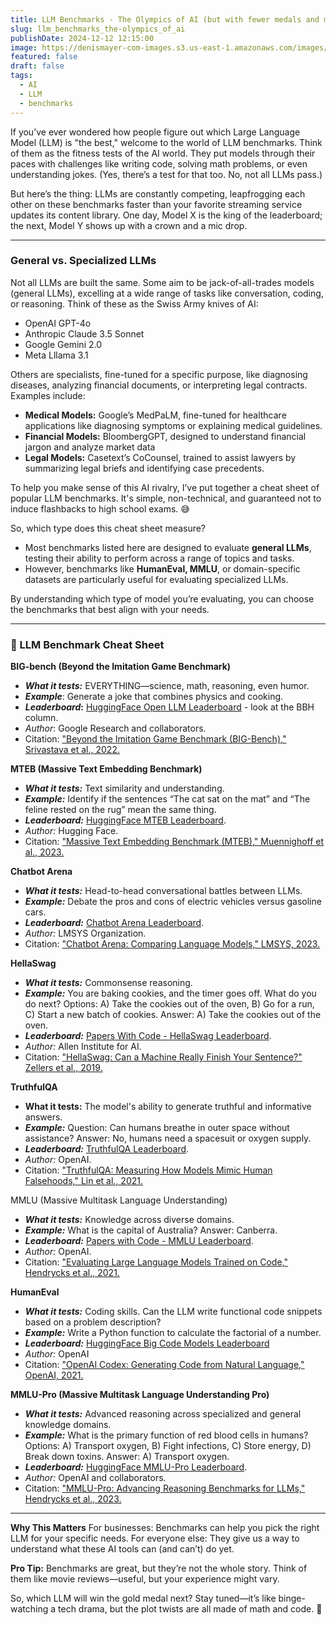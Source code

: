 ```yaml
---
title: LLM Benchmarks - The Olympics of AI (but with fewer medals and more math)
slug: llm_benchmarks_the-olympics_of_ai
publishDate: 2024-12-12 12:15:00
image: https://denismayer-com-images.s3.us-east-1.amazonaws.com/images/2024/12/robots-llm-metrics.png
featured: false
draft: false
tags:
  - AI
  - LLM
  - benchmarks
---
```


If you’ve ever wondered how people figure out which Large Language Model (LLM) is "the best," welcome to the world of LLM benchmarks. Think of them as the fitness tests of the AI world. They put models through their paces with challenges like writing code, solving math problems, or even understanding jokes. (Yes, there’s a test for that too. No, not all LLMs pass.)

But here’s the thing: LLMs are constantly competing, leapfrogging each other on these benchmarks faster than your favorite streaming service updates its content library. One day, Model X is the king of the leaderboard; the next, Model Y shows up with a crown and a mic drop.

---

### **General vs. Specialized LLMs**

Not all LLMs are built the same. Some aim to be jack-of-all-trades models (general LLMs), excelling at a wide range of tasks like conversation, coding, or reasoning. Think of these as the Swiss Army knives of AI:

- OpenAI GPT-4o
- Anthropic Claude 3.5 Sonnet
- Google Gemini 2.0
- Meta Lllama 3.1

Others are specialists, fine-tuned for a specific purpose, like diagnosing diseases, analyzing financial documents, or interpreting legal contracts. Examples include:

- **Medical Models:** Google’s MedPaLM, fine-tuned for healthcare applications like diagnosing symptoms or explaining medical guidelines.
- **Financial Models:** BloombergGPT, designed to understand financial jargon and analyze market data
- **Legal Models:** Casetext’s CoCounsel, trained to assist lawyers by summarizing legal briefs and identifying case precedents.

To help you make sense of this AI rivalry, I’ve put together a cheat sheet of popular LLM benchmarks. It's simple, non-technical, and guaranteed not to induce flashbacks to high school exams. 😅

So, which type does this cheat sheet measure?

- Most benchmarks listed here are designed to evaluate **general LLMs**, testing their ability to perform across a range of topics and tasks.
- However, benchmarks like **HumanEval, MMLU**, or domain-specific datasets are particularly useful for evaluating specialized LLMs.

By understanding which type of model you’re evaluating, you can choose the benchmarks that best align with your needs.

---

### **🏅 LLM Benchmark Cheat Sheet**

**BIG-bench (Beyond the Imitation Game Benchmark)**

- **_What it tests:_** EVERYTHING—science, math, reasoning, even humor.
- **_Example_**: Generate a joke that combines physics and cooking.
- **_Leaderboard_:** [HuggingFace Open LLM Leaderboard](https://huggingface.co/spaces/open-llm-leaderboard/open_llm_leaderboard#/) - look at the BBH column.
- _Author_: Google Research and collaborators.
- Citation: ["Beyond the Imitation Game Benchmark (BIG-Bench)," Srivastava et al., 2022.](https://arxiv.org/abs/2206.04615)

**MTEB (Massive Text Embedding Benchmark)**

- **_What it tests:_** Text similarity and understanding.
- **_Example:_** Identify if the sentences “The cat sat on the mat” and “The feline rested on the rug” mean the same thing.
- **_Leaderboard:_** [HuggingFace MTEB Leaderboard](https://huggingface.co/spaces/mteb/leaderboard).
- _Author:_ Hugging Face.
- Citation: ["Massive Text Embedding Benchmark (MTEB)," Muennighoff et al., 2023.](https://arxiv.org/abs/2210.07316)

**Chatbot Arena**

- **_What it tests:_** Head-to-head conversational battles between LLMs.
- **_Example:_** Debate the pros and cons of electric vehicles versus gasoline cars.
- **_Leaderboard:_** [Chatbot Arena Leaderboard](https://lmarena.ai/?leaderboard).
- _Author:_ LMSYS Organization.
- Citation: ["Chatbot Arena: Comparing Language Models," LMSYS, 2023.](https://lmsys.org/blog/2023-05-03-arena/)

**HellaSwag**

- **_What it tests:_** Commonsense reasoning.
- **_Example:_** You are baking cookies, and the timer goes off. What do you do next? Options: A) Take the cookies out of the oven, B) Go for a run, C) Start a new batch of cookies. Answer: A) Take the cookies out of the oven.
- **_Leaderboard:_** [Papers With Code - HellaSwag Leaderboard](https://paperswithcode.com/sota/sentence-completion-on-hellaswag).
- _Author:_ Allen Institute for AI.
- Citation: ["HellaSwag: Can a Machine Really Finish Your Sentence?" Zellers et al., 2019.](https://arxiv.org/abs/1905.07830)

**TruthfulQA**

- **What it tests:** The model's ability to generate truthful and informative answers.
- **_Example:_** Question: Can humans breathe in outer space without assistance? Answer: No, humans need a spacesuit or oxygen supply.
- **_Leaderboard:_** [TruthfulQA Leaderboard](https://paperswithcode.com/sota/question-answering-on-truthfulqa).
- _Author:_ OpenAI.
- Citation: ["TruthfulQA: Measuring How Models Mimic Human Falsehoods," Lin et al., 2021.](https://arxiv.org/abs/2109.07958)

MMLU (Massive Multitask Language Understanding)

- **_What it tests:_** Knowledge across diverse domains.
- **_Example:_** What is the capital of Australia? Answer: Canberra.
- **_Leaderboard:_** [Papers with Code - MMLU Leaderboard](https://paperswithcode.com/sota/multi-task-language-understanding-on-mmlu).
- _Author:_ OpenAI.
- Citation: ["Evaluating Large Language Models Trained on Code," Hendrycks et al., 2021.](https://arxiv.org/pdf/2107.03374)

**HumanEval**

- **_What it tests:_** Coding skills. Can the LLM write functional code snippets based on a problem description?
- **_Example:_** Write a Python function to calculate the factorial of a number.
- **_Leaderboard:_** [HuggingFace Big Code Models Leaderboard](https://huggingface.co/spaces/bigcode/bigcode-models-leaderboard)
- _Author:_ OpenAI
- Citation: ["OpenAI Codex: Generating Code from Natural Language," OpenAI, 2021.](https://arxiv.org/abs/2107.03374)

**MMLU-Pro (Massive Multitask Language Understanding Pro)**

- **_What it tests:_** Advanced reasoning across specialized and general knowledge domains.
- **_Example:_** What is the primary function of red blood cells in humans? Options: A) Transport oxygen, B) Fight infections, C) Store energy, D) Break down toxins. Answer: A) Transport oxygen.
- **_Leaderboard:_** [HuggingFace MMLU-Pro Leaderboard](https://huggingface.co/spaces/TIGER-Lab/MMLU-Pro).
- _Author:_ OpenAI and collaborators.
- Citation: ["MMLU-Pro: Advancing Reasoning Benchmarks for LLMs," Hendrycks et al., 2023.](https://arxiv.org/html/2406.01574v6)

---

**Why This Matters** For businesses: Benchmarks can help you pick the right LLM for your specific needs. For everyone else: They give us a way to understand what these AI tools can (and can’t) do yet.

**Pro Tip:** Benchmarks are great, but they’re not the whole story. Think of them like movie reviews—useful, but your experience might vary.

So, which LLM will win the gold medal next? Stay tuned—it’s like binge-watching a tech drama, but the plot twists are all made of math and code. 🎉
